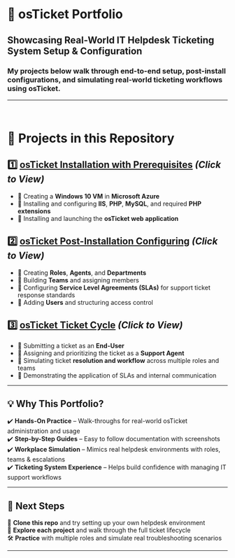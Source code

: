 # 📨 osTicket Portfolio

## Showcasing Real-World IT Helpdesk Ticketing System Setup & Configuration

### My projects below walk through end-to-end setup, post-install configurations, and simulating real-world ticketing workflows using **osTicket**.

---

<br>

# 📌 **Projects in this Repository**

## 1️⃣ [**osTicket Installation with Prerequisites**](https://github.com/cn205000/IT-Portfolio/tree/main/OSTicket/Installation) *(Click to View)*  
- 🔹 Creating a **Windows 10 VM** in **Microsoft Azure**  
- 🔹 Installing and configuring **IIS**, **PHP**, **MySQL**, and required **PHP extensions**  
- 🔹 Installing and launching the **osTicket web application**

## 2️⃣ [**osTicket Post-Installation Configuring**](https://github.com/cn205000/IT-Portfolio/tree/main/OSTicket/Post-Installation) *(Click to View)*  
- 🔹 Creating **Roles**, **Agents**, and **Departments**  
- 🔹 Building **Teams** and assigning members  
- 🔹 Configuring **Service Level Agreements (SLAs)** for support ticket response standards  
- 🔹 Adding **Users** and structuring access control

## 3️⃣ [**osTicket Ticket Cycle**](https://github.com/cn205000/IT-Portfolio/tree/main/osTicket/osTicket-TicketCycle) *(Click to View)*  
- 🔹 Submitting a ticket as an **End-User**  
- 🔹 Assigning and prioritizing the ticket as a **Support Agent**  
- 🔹 Simulating ticket **resolution and workflow** across multiple roles and teams  
- 🔹 Demonstrating the application of SLAs and internal communication

---

## 💡 **Why This Portfolio?**

✔️ **Hands-On Practice** – Walk-throughs for real-world osTicket administration and usage  
✔️ **Step-by-Step Guides** – Easy to follow documentation with screenshots  
✔️ **Workplace Simulation** – Mimics real helpdesk environments with roles, teams & escalations  
✔️ **Ticketing System Experience** – Helps build confidence with managing IT support workflows

---

## 🚀 **Next Steps**

💾 **Clone this repo** and try setting up your own helpdesk environment  
📖 **Explore each project** and walk through the full ticket lifecycle  
🛠️ **Practice** with multiple roles and simulate real troubleshooting scenarios

---
